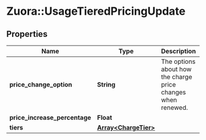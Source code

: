 # Zuora::UsageTieredPricingUpdate

## Properties
Name | Type | Description | Notes
------------ | ------------- | ------------- | -------------
**price_change_option** | **String** | The options about how the charge price changes when renewed. | [optional] 
**price_increase_percentage** | **Float** |  | [optional] 
**tiers** | [**Array&lt;ChargeTier&gt;**](ChargeTier.md) |  | [optional] 


